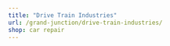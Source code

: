 ```yaml
---
title: "Drive Train Industries"
url: /grand-junction/drive-train-industries/
shop: car repair
---
```

